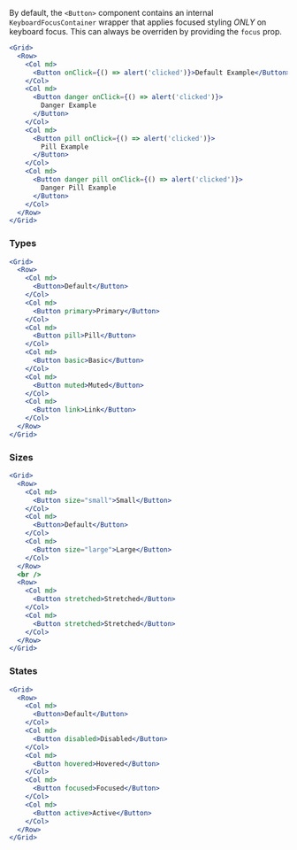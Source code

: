 By default, the `<Button>` component contains an internal `KeyboardFocusContainer`
wrapper that applies focused styling _ONLY_ on keyboard focus. This can always
be overriden by providing the `focus` prop.

```jsx
<Grid>
  <Row>
    <Col md>
      <Button onClick={() => alert('clicked')}>Default Example</Button>
    </Col>
    <Col md>
      <Button danger onClick={() => alert('clicked')}>
        Danger Example
      </Button>
    </Col>
    <Col md>
      <Button pill onClick={() => alert('clicked')}>
        Pill Example
      </Button>
    </Col>
    <Col md>
      <Button danger pill onClick={() => alert('clicked')}>
        Danger Pill Example
      </Button>
    </Col>
  </Row>
</Grid>
```

### Types

```jsx
<Grid>
  <Row>
    <Col md>
      <Button>Default</Button>
    </Col>
    <Col md>
      <Button primary>Primary</Button>
    </Col>
    <Col md>
      <Button pill>Pill</Button>
    </Col>
    <Col md>
      <Button basic>Basic</Button>
    </Col>
    <Col md>
      <Button muted>Muted</Button>
    </Col>
    <Col md>
      <Button link>Link</Button>
    </Col>
  </Row>
</Grid>
```

### Sizes

```jsx
<Grid>
  <Row>
    <Col md>
      <Button size="small">Small</Button>
    </Col>
    <Col md>
      <Button>Default</Button>
    </Col>
    <Col md>
      <Button size="large">Large</Button>
    </Col>
  </Row>
  <br />
  <Row>
    <Col md>
      <Button stretched>Stretched</Button>
    </Col>
    <Col md>
      <Button stretched>Stretched</Button>
    </Col>
  </Row>
</Grid>
```

### States

```jsx
<Grid>
  <Row>
    <Col md>
      <Button>Default</Button>
    </Col>
    <Col md>
      <Button disabled>Disabled</Button>
    </Col>
    <Col md>
      <Button hovered>Hovered</Button>
    </Col>
    <Col md>
      <Button focused>Focused</Button>
    </Col>
    <Col md>
      <Button active>Active</Button>
    </Col>
  </Row>
</Grid>
```
